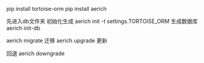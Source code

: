 

pip install tortoise-orm
pip install aerich


先进入db文件夹
初始化生成
aerich init -t settings.TORTOISE_ORM
生成数据库
aerich init-db

aerich migrate 迁移
aerich upgrade 更新

回退
aerich downgrade
